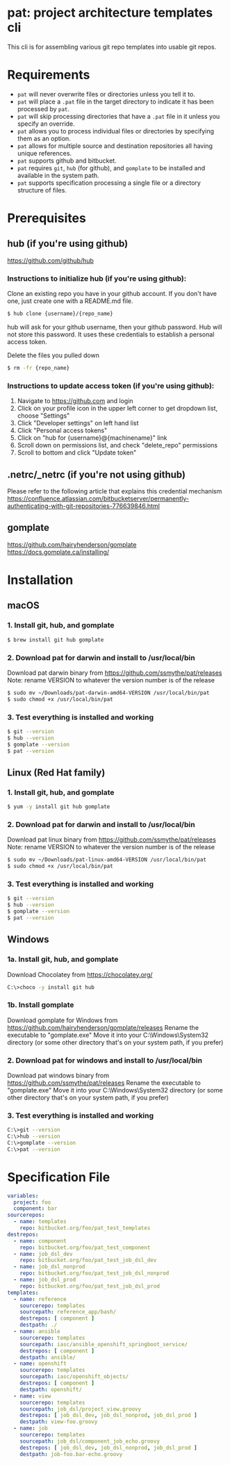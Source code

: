 # pat: project architecture templates cli
This cli is for assembling various git repo templates into usable git repos.

# Requirements
* `pat` will never overwrite files or directories unless you tell it to.
* `pat` will place a `.pat` file in the target directory to indicate it has been processed by `pat`.
* `pat` will skip processing directories that have a `.pat` file in it unless you specify an override.
* `pat` allows you to process individual files or directories by specifying them as an option.
* `pat` allows for multiple source and destination repositories all having unique references.
* `pat` supports github and bitbucket.
* `pat` requires `git`, `hub` (for github), and `gomplate` to be installed and available in the system path.
* `pat` supports specification processing a single file or a directory structure of files.

# Prerequisites
## hub (if you're using github)
https://github.com/github/hub

### Instructions to initialize hub (if you're using github):

Clone an existing repo you have in your github account.  If you don't have one, just create one with
a README.md file.
```bash
$ hub clone {username}/{repo_name}
```
hub will ask for your github username, then your github password.
Hub will not store this password.  It uses these credentials to establish
a personal access token.

Delete the files you pulled down
```bash
$ rm -fr {repo_name}
``` 

### Instructions to update access token (if you're using github): 
1. Navigate to https://github.com and login
2. Click on your profile icon in the upper left corner to get dropdown list, choose "Settings"
3. Click "Developer settings" on left hand list
4. Click "Personal access tokens"
5. Click on "hub for {username}@{machinename}" link
6. Scroll down on permissions list, and check "delete_repo" permissions
7. Scroll to bottom and click "Update token"

## .netrc/_netrc (if you're not using github)
Please refer to the following article that explains this credential mechanism
https://confluence.atlassian.com/bitbucketserver/permanently-authenticating-with-git-repositories-776639846.html

## gomplate
https://github.com/hairyhenderson/gomplate
https://docs.gomplate.ca/installing/

# Installation
## macOS
### 1. Install git, hub, and gomplate
```bash
$ brew install git hub gomplate
```

### 2. Download pat for darwin and install to /usr/local/bin
Download pat darwin binary from https://github.com/ssmythe/pat/releases
Note: rename VERSION to whatever the version number is of the release
```bash
$ sudo mv ~/Downloads/pat-darwin-amd64-VERSION /usr/local/bin/pat
$ sudo chmod +x /usr/local/bin/pat
```

### 3. Test everything is installed and working
```bash
$ git --version
$ hub --version
$ gomplate --version
$ pat --version
```

## Linux (Red Hat family)
### 1. Install git, hub, and gomplate
```bash
$ yum -y install git hub gomplate
```

### 2. Download pat for darwin and install to /usr/local/bin
Download pat linux binary from https://github.com/ssmythe/pat/releases
Note: rename VERSION to whatever the version number is of the release
```bash
$ sudo mv ~/Downloads/pat-linux-amd64-VERSION /usr/local/bin/pat
$ sudo chmod +x /usr/local/bin/pat
```

### 3. Test everything is installed and working
```bash
$ git --version
$ hub --version
$ gomplate --version
$ pat --version
```

## Windows
### 1a. Install git, hub, and gomplate
Download Chocolatey from https://chocolatey.org/
```bash
C:\>choco -y install git hub
```

### 1b. Install gomplate
Download gomplate for Windows from https://github.com/hairyhenderson/gomplate/releases
Rename the executable to "gomplate.exe"
Move it into your C:\Windows\System32 directory (or some other directory that's on your system path, if you prefer)

### 2. Download pat for windows and install to /usr/local/bin
Download pat windows binary from https://github.com/ssmythe/pat/releases
Rename the executable to "gomplate.exe"
Move it into your C:\Windows\System32 directory (or some other directory that's on your system path, if you prefer)

### 3. Test everything is installed and working
```bash
C:\>git --version
C:\>hub --version
C:\>gomplate --version
C:\>pat --version
```

# Specification File
```yaml
variables:
  project: foo
  component: bar
sourcerepos:
  - name: templates
    repo: bitbucket.org/foo/pat_test_templates
destrepos:
  - name: component
    repo: bitbucket.org/foo/pat_test_component
  - name: job_dsl_dev
    repo: bitbucket.org/foo/pat_test_job_dsl_dev
  - name: job_dsl_nonprod
    repo: bitbucket.org/foo/pat_test_job_dsl_nonprod
  - name: job_dsl_prod
    repo: bitbucket.org/foo/pat_test_job_dsl_prod
templates:
  - name: reference
    sourcerepo: templates
    sourcepath: reference_app/bash/
    destrepos: [ component ]
    destpath: ./
  - name: ansible
    sourcerepo: templates
    sourcepath: iasc/ansible_openshift_springboot_service/
    destrepos: [ component ]
    destpath: ansible/
  - name: openshift
    sourcerepo: templates
    sourcepath: iasc/openshift_objects/
    destrepos: [ component ]
    destpath: openshift/
  - name: view
    sourcerepo: templates
    sourcepath: job_dsl/project_view.groovy
    destrepos: [ job_dsl_dev, job_dsl_nonprod, job_dsl_prod ]
    destpath: view-foo.groovy
  - name: job
    sourcerepo: templates
    sourcepath: job_dsl/component_job_echo.groovy
    destrepos: [ job_dsl_dev, job_dsl_nonprod, job_dsl_prod ]
    destpath: job-foo.bar-echo.groovy
```
